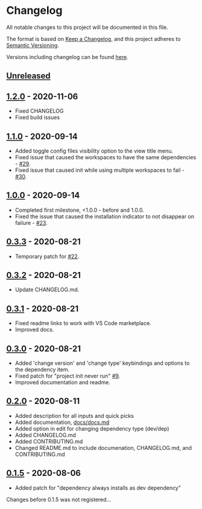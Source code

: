 # Changelog
All notable changes to this project will be documented in this file.

The format is based on [Keep a Changelog](https://keepachangelog.com/en/1.0.0/),
and this project adheres to [Semantic Versioning](https://semver.org/spec/v2.0.0.html).

Versions including changelog can be found [here](https://github.com/tscpp/node-dependencies/releases).

## [Unreleased]

## [1.2.0] - 2020-11-06
- Fixed CHANGELOG
- Fixed build issues

## [1.1.0] - 2020-09-14
- Added toggle config files visibility option to the view title menu.
- Fixed issue that caused the workspaces to have the same dependencies - [#29](https://github.com/tscpp/node-dependencies/issues/29).
- Fixed issue that caused init while using multiple workspaces to fail - [#30](https://github.com/tscpp/node-dependencies/issues/30).

## [1.0.0] - 2020-09-14
- Completed first milestone, <1.0.0 - before and 1.0.0.
- Fixed the issue that caused the installation indicator to not disappear on failure - [#23](https://github.com/tscpp/node-dependencies/issues/23).

## [0.3.3] - 2020-08-21
- Temporary patch for [#22](https://github.com/tscpp/node-dependencies/issues/22).

## [0.3.2] - 2020-08-21
- Update CHANGELOG.md.

## [0.3.1] - 2020-08-21
- Fixed readme links to work with VS Code marketplace.
- Improved docs.

## [0.3.0] - 2020-08-21
- Added 'change version' and 'change type' keybindings and options to the dependency item.
- Fixed patch for "project init never run" [#9](https://github.com/tscpp/node-dependencies/issues/9).
- Improved documentation and readme.

## [0.2.0] - 2020-08-11
- Added description for all inputs and quick picks
- Added documentation, [docs/docs.md](docs/docs.md)
- Added option in edit for changing dependency type (dev/dep)
- Added CHANGELOG.md
- Added CONTRIBUTING.md
- Changed README.md to include documenation, CHANGELOG.md, and CONTRIBUTING.md

## [0.1.5] - 2020-08-06
- Added patch for "dependency always installs as dev dependency"

Changes before 0.1.5 was not registered...

[Unreleased]: https://github.com/tscpp/node-dependencies/compare/1.2.0...master
[0.1.5]: https://github.com/tscpp/node-dependencies/releases/tag/0.1.5
[0.2.0]: https://github.com/tscpp/node-dependencies/releases/tag/0.2.0
[0.3.0]: https://github.com/tscpp/node-dependencies/releases/tag/0.3.0
[0.3.1]: https://github.com/tscpp/node-dependencies/releases/tag/0.3.1
[0.3.2]: https://github.com/tscpp/node-dependencies/releases/tag/0.3.2
[0.3.3]: https://github.com/tscpp/node-dependencies/releases/tag/0.3.3
[1.0.0]: https://github.com/tscpp/node-dependencies/releases/tag/1.0.0
[1.1.0]: https://github.com/tscpp/node-dependencies/releases/tag/1.1.0
[1.2.0]: https://github.com/tscpp/node-dependencies/releases/tag/1.2.0